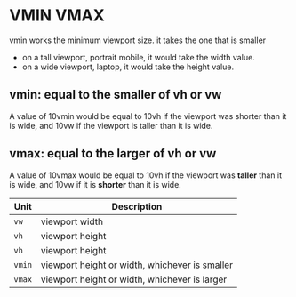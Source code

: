 # VMIN VMAX

vmin works the minimum viewport size. it takes the one that is smaller

* on a tall viewport, portrait mobile, it would take the width value.
* on a wide viewport, laptop, it would take the height value.

## vmin: equal to the smaller of vh or vw

A value of 10vmin would be equal to 10vh if the viewport was shorter than it is wide, and 10vw if the viewport is taller than it is wide.

## vmax: equal to the larger of vh or vw

A value of 10vmax would be equal to 10vh if the viewport was **taller** than it is wide, and 10vw if it is **shorter** than it is wide.

| Unit | Description |
| --- | --- |
| `vw` | viewport width |
| `vh` | viewport height |
| `vh` | viewport height |
| `vmin` | viewport height or width, whichever is smaller |
| `vmax` | viewport height or width, whichever is larger |

